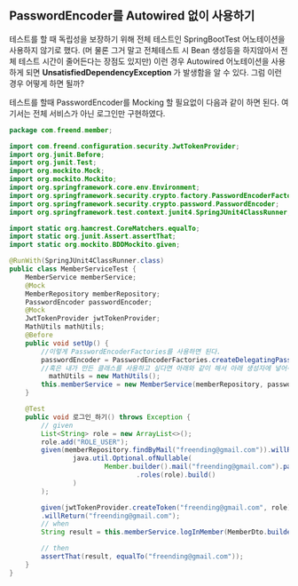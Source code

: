 ## PasswordEncoder를 Autowired 없이 사용하기

테스트를 할 때 독립성을 보장하기 위해 전체 테스트인 SpringBootTest 어노테이션을 사용하지 않기로 했다. (머 물론 그거 말고 전체테스트 시 Bean 생성등을 하지않아서 전체 테스트 시간이 줄어든다는 장점도 있지만) 이런 경우 Autowired 어노테이션을 사용하게 되면 **UnsatisfiedDependencyException** 가 발생함을 알 수 있다. 그럼 이런 경우 어떻게 하면 될까?

테스트를 할때 PasswordEncoder를 Mocking 할 필요없이 다음과 같이 하면 된다. 여기서는 전체 서비스가 아닌 로그인만 구현하였다.

```java
package com.freend.member;

import com.freend.configuration.security.JwtTokenProvider;
import org.junit.Before;
import org.junit.Test;
import org.mockito.Mock;
import org.mockito.Mockito;
import org.springframework.core.env.Environment;
import org.springframework.security.crypto.factory.PasswordEncoderFactories;
import org.springframework.security.crypto.password.PasswordEncoder;
import org.springframework.test.context.junit4.SpringJUnit4ClassRunner;

import static org.hamcrest.CoreMatchers.equalTo;
import static org.junit.Assert.assertThat;
import static org.mockito.BDDMockito.given;

@RunWith(SpringJUnit4ClassRunner.class)
public class MemberServiceTest {
    MemberService memberService;
    @Mock
    MemberRepository memberRepository;
    PasswordEncoder passwordEncoder;
    @Mock
    JwtTokenProvider jwtTokenProvider;
  	MathUtils mathUtils;
    @Before
    public void setUp() {
      	//이렇게 PasswordEncoderFactories를 사용하면 된다.
        passwordEncoder = PasswordEncoderFactories.createDelegatingPasswordEncoder();
      	//혹은 내가 만든 클래스를 사용하고 싶다면 아래와 같이 해서 아래 생성자에 넣어주면 된다.
	      mathUtils = new MathUtils();
        this.memberService = new MemberService(memberRepository, passwordEncoder, jwtTokenProvider);
    }

    @Test
    public void 로그인_하기() throws Exception {
        // given
        List<String> role = new ArrayList<>();
        role.add("ROLE_USER");
        given(memberRepository.findByMail("freending@gmail.com")).willReturn(
                java.util.Optional.ofNullable(
                        Member.builder().mail("freending@gmail.com").password(passwordEncoder.encode("pass"))
                                .roles(role).build()
                )
        );

        given(jwtTokenProvider.createToken("freending@gmail.com", role))
        .willReturn("freending@gmail.com");
        // when
        String result = this.memberService.logInMember(MemberDto.builder().mail("freending@gmail.com").password("pass").build());

        // then
        assertThat(result, equalTo("freending@gmail.com"));
    }
}
```

